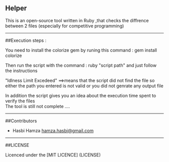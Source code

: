 ## Helper
This is an open-source tool written in Ruby ,that  checks the diffrence between 2 files (especially for competitive programming) 

---
##Execution steps :

You need to install the colorize gem by runing this command : gem install colorize

Then run the script with the command : ruby "script path" and just follow the instructions 

"Idlness Limit Excedeed" ==>means that the script did not find the file so either the path you entered is not valid or you did not genrate any output file
                            
     
In addition the script gives you an idea about the execution time spent to verify the files                       
The tool is still not complete .... 


---

##Contributors
- Hasbi Hamza <hamza.hasbi@gmail.com> 


---
##LICENSE

Licenced under the [MIT LICENCE] (LICENSE)
